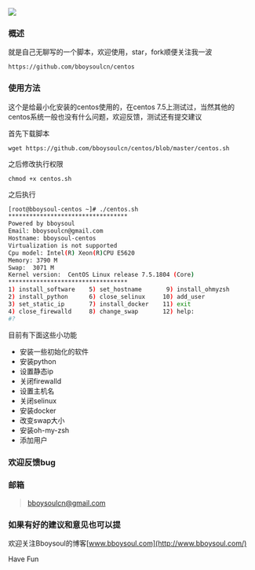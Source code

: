![](https://upload-images.jianshu.io/upload_images/3778244-65c9807c5153e98d.png?imageMogr2/auto-orient/strip%7CimageView2/2/w/1240)


### 概述

就是自己无聊写的一个脚本，欢迎使用，star，fork顺便关注我一波

`https://github.com/bboysoulcn/centos`

### 使用方法

这个是给最小化安装的centos使用的，在centos 7.5上测试过，当然其他的centos系统一般也没有什么问题，欢迎反馈，测试还有提交建议

首先下载脚本

`wget https://github.com/bboysoulcn/centos/blob/master/centos.sh`

之后修改执行权限

`chmod +x centos.sh`

之后执行

~~~bash
[root@bboysoul-centos ~]# ./centos.sh
**********************************
Powered by bboysoul
Email: bboysoulcn@gmail.com
Hostname: bboysoul-centos
Virtualization is not supported
Cpu model: Intel(R) Xeon(R)CPU E5620
Memory: 3790 M
Swap:  3071 M
Kernel version:  CentOS Linux release 7.5.1804 (Core)
**********************************
1) install_software    5) set_hostname	     9) install_ohmyzsh
2) install_python      6) close_selinux	    10) add_user
3) set_static_ip       7) install_docker    11) exit
4) close_firewalld     8) change_swap	    12) help:
#?
~~~

目前有下面这些小功能

- 安装一些初始化的软件
- 安装python
- 设置静态ip
- 关闭firewalld
- 设置主机名
- 关闭selinux
- 安装docker
- 改变swap大小
- 安装oh-my-zsh
- 添加用户

### 欢迎反馈bug

### 邮箱

> bboysoulcn@gmail.com

### 如果有好的建议和意见也可以提

欢迎关注Bboysoul的博客[www.bboysoul.com](http://www.bboysoul.com/)

Have Fun
